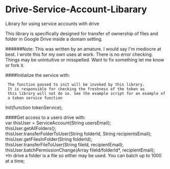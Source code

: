 # Drive-Service-Account-Libarary
Library for using service accounts with drive

This library is specifically designed for transfer of ownership of files and folder in Google Drive inside a domain setting.

######Note: This was written by an amature. I would say I'm mediocre at best. I wrote this for my own uses at work.  There is no error checking. Things may be unintuitive or misspelled. Want to fix something let me know or fork it.  


####Initialize the service with: 

     The function passed to init will be invoked by this library.  
     It is responsible for checking the freshness of the token as  
     this library will not do so. See the example script for an example of  
     a token service function    
Init(function tokenService);  

 
####Get access to a users drive with:  
var thisUser = ServiceAccount(String usersEmail);  
thisUser.getAllFolders();  
thisUser.transferFolderToUser(String folderId, String recipientsEmail);  
thisUser.getFilesInFolder(String folderId);  
thisUser.transferFileToUser(String fileId, recipientEmail);  
thisUser.batchPermissionChange(Array fileId/folderId*, recipientEmail);  
    *In drive a folder is a file so either may be used. You can batch up to 1000 at a time;
 
